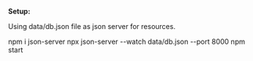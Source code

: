 **Setup:**

Using data/db.json file as json server for resources.

npm i json-server
npx json-server --watch data/db.json --port 8000
npm start
